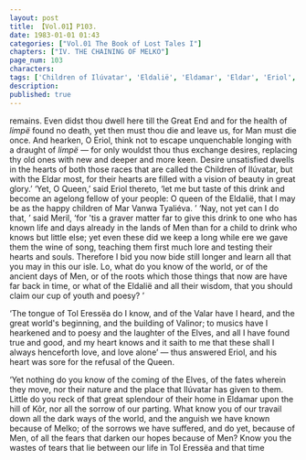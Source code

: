 ```yaml
---
layout: post
title: 【Vol.01】P103.
date: 1983-01-01 01:43
categories: ["Vol.01 The Book of Lost Tales I"]
chapters: ["IV. THE CHAINING OF MELKO"]
page_num: 103
characters: 
tags: ['Children of Ilúvatar', 'Eldalië', 'Eldamar', 'Eldar', 'Eriol', 'Faring Forth', 'Great End', 'Ilúvatar', 'Kôr', 'Limpë']
description: 
published: true
---
```


<p style="text-indent: 0;">
remains. Even didst thou dwell here till the Great End and for the health of <I>limpë</I> found no death, yet then must thou die and leave us, for Man must die once. And hearken, O Eriol, think not to escape unquenchable longing with a draught of <I>limpë —</I> for only wouldst thou thus exchange desires, replacing thy old ones with new and deeper and more keen. Desire unsatisfied dwells in the hearts of both those races that are called the Children of Ilúvatar, but with the Eldar most, for their hearts are filled with a vision of beauty in great glory.’ ‘Yet, O Queen,’ said Eriol thereto, ‘let me but taste of this drink and become an agelong fellow of your people: O queen of the Eldalië, that I may be as the happy children of Mar Vanwa Tyaliéva. ’ ‘Nay, not yet can I do that, ’ said Meril, ‘for 'tis a graver matter far to give this drink to one who has known life and days already in the lands of Men than for a child to drink who knows but little else; yet even these did we keep a long while ere we gave them the wine of song, teaching them first much lore and testing their hearts and souls. Therefore I bid you now bide still longer and learn all that you may in this our isle. Lo, what do you know of the world, or of the ancient days of Men, or of the roots which those things that now are have far back in time, or what of the Eldalië and all their wisdom, that you should claim our cup of youth and poesy? ’
</p>

‘The tongue of Tol Eressëa do I know, and of the Valar have I heard, and the great world's beginning, and the building of Valinor; to musics have I hearkened and to poesy and the laughter of the Elves, and all I have found true and good, and my heart knows and it saith to me that these shall I always henceforth love, and love alone’ — thus answered Eriol, and his heart was sore for the refusal of the Queen.

‘Yet nothing do you know of the coming of the Elves, of the fates wherein they move, nor their nature and the place that Ilúvatar has given to them. Little do you reck of that great splendour of their home in Eldamar upon the hill of Kôr, nor all the sorrow of our parting. What know you of our travail down all the dark ways of the world, and the anguish we have known because of Melko; of the sorrows we have suffered, and do yet, because of Men, of all the fears that darken our hopes because of Men? Know you the wastes of tears that lie between our life in Tol Eressëa and that time

